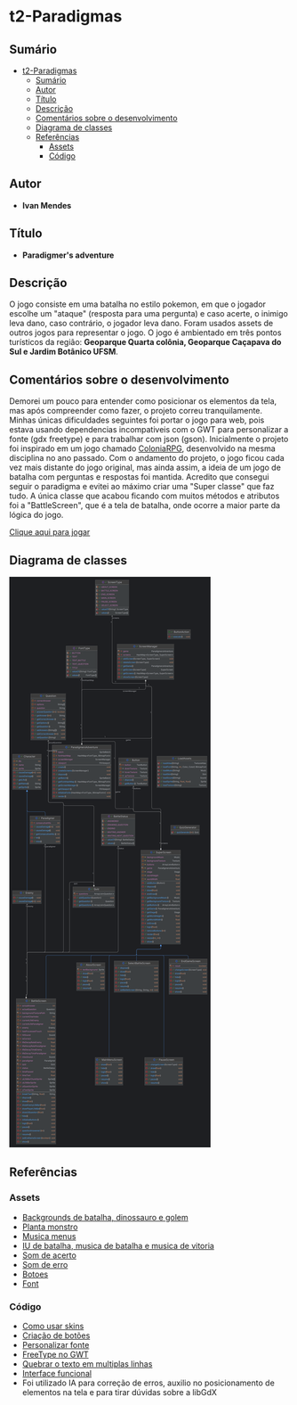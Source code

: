 # t2-Paradigmas

## Sumário

- [t2-Paradigmas](#t2-paradigmas)
  - [Sumário](#sumário)
  - [Autor](#autor)
  - [Título](#título)
  - [Descrição](#descrição)
  - [Comentários sobre o desenvolvimento](#comentários-sobre-o-desenvolvimento)
  - [Diagrama de classes](#diagrama-de-classes)
  - [Referências](#referências)
    - [Assets](#assets)
    - [Código](#código)

## Autor

- **Ivan Mendes**

## Título

- **Paradigmer's adventure**

## Descrição

O jogo consiste em uma batalha no estilo pokemon, em que o jogador escolhe um "ataque" (resposta para uma pergunta) e caso acerte, o inimigo leva dano, caso contrário, o jogador leva dano. Foram usados assets de outros jogos para representar o jogo.
O jogo é ambientado em três pontos turísticos da região: **Geoparque Quarta colônia, Geoparque Caçapava do Sul e Jardim Botânico UFSM**.

## Comentários sobre o desenvolvimento

Demorei um pouco para entender como posicionar os elementos da tela, mas após compreender como fazer, o projeto correu tranquilamente. Minhas únicas dificuldades seguintes foi portar o jogo para web, pois estava usando dependencias incompativeis com o GWT para personalizar a fonte (gdx freetype) e para trabalhar com json (gson).
Inicialmente o projeto foi inspirado em um jogo chamado [ColoniaRPG](https://github.com/elc117/game-2023b-coloniarpg), desenvolvido na mesma disciplina no ano passado. Com o andamento do projeto, o jogo ficou cada vez mais distante do jogo original, mas ainda assim, a ideia de um jogo de batalha com perguntas e respostas foi mantida.
Acredito que consegui seguir o paradigma e evitei ao máximo criar uma "Super classe" que faz tudo. A única classe que acabou ficando com muitos métodos e atributos foi a "BattleScreen", que é a tela de batalha, onde ocorre a maior parte da lógica do jogo.

[Clique aqui para jogar](https://ivnmendes.itch.io/paradigmersadventure)

## Diagrama de classes

![alt text](image.png)

## Referências

### Assets

- [Backgrounds de batalha, dinossauro e golem](https://www.coromon.com/press/)
- [Planta monstro](https://pixeljoint.com/pixelart/54553.htm)
- [Musica menus](https://pixabay.com/pt/music/jogos-de-video-8-bit-arcade-138828/)
- [IU de batalha, musica de batalha e musica de vitoria](https://pt.wikipedia.org/wiki/Pok%C3%A9mon_FireRed_e_LeafGreen)
- [Som de acerto](https://www.youtube.com/watch?v=mhgOQmwaic4)
- [Som de erro](https://www.youtube.com/watch?v=FRpq7o1mKXY)
- [Botoes](https://github.com/czyzby/gdx-skins?tab=readme-ov-file)
- [Font](https://www.dafont.com/pt/04b-30.font)

### Código

- [Como usar skins](https://libgdx.com/wiki/graphics/2d/scene2d/skin#skin-json)
- [Criação de botões](https://stackoverflow.com/questions/21488311/how-to-create-a-button-in-libgdx)
- [Personalizar fonte](https://stackoverflow.com/questions/44744047/load-bitmapfont-android-libgdx)
- [FreeType no GWT](https://github.com/intrigus/gdx-freetype-gwt)
- [Quebrar o texto em multiplas linhas](https://chatgpt.com/share/6750ec40-9a38-8010-9cf3-24a4096514b6)
- [Interface funcional](https://www.geeksforgeeks.org/functional-interfaces-java/)
- Foi utilizado IA para correção de erros, auxilio no posicionamento de elementos na tela e para tirar dúvidas sobre a libGdX
